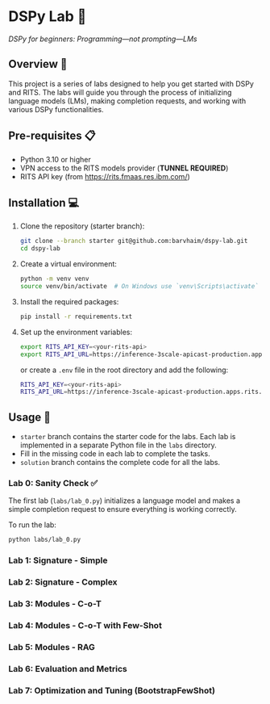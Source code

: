 # DSPy Lab 🧪

_DSPy for beginners: Programming—not prompting—LMs_

## Overview 📖

This project is a series of labs designed to help you get started with DSPy and RITS. The labs will guide you through the process of initializing language models (LMs), making completion requests, and working with various DSPy functionalities.

## Pre-requisites 📋
- Python 3.10 or higher
- VPN access to the RITS models provider (**TUNNEL REQUIRED**)
- RITS API key (from https://rits.fmaas.res.ibm.com/)

## Installation 💻

1. Clone the repository (starter branch):
    ```sh
    git clone --branch starter git@github.com:barvhaim/dspy-lab.git
    cd dspy-lab
    ```

2. Create a virtual environment:
    ```sh
    python -m venv venv
    source venv/bin/activate  # On Windows use `venv\Scripts\activate`
    ```

3. Install the required packages:
    ```sh
    pip install -r requirements.txt
    ```
   
4. Set up the environment variables:
    ```sh
    export RITS_API_KEY=<your-rits-api>
    export RITS_API_URL=https://inference-3scale-apicast-production.apps.rits.fmaas.res.ibm.com
    ```
   or create a `.env` file in the root directory and add the following:
    ```sh
    RITS_API_KEY=<your-rits-api>
    RITS_API_URL=https://inference-3scale-apicast-production.apps.rits.fmaas.res.ibm.com
    ```

## Usage 🚀

- `starter` branch contains the starter code for the labs. Each lab is implemented in a separate Python file in the `labs` directory.
- Fill in the missing code in each lab to complete the tasks.
- `solution` branch contains the complete code for all the labs.

### Lab 0: Sanity Check ✅

The first lab (`labs/lab_0.py`) initializes a language model and makes a simple completion request to ensure everything is working correctly.

To run the lab:
```sh
python labs/lab_0.py
```

### Lab 1: Signature - Simple 
### Lab 2: Signature - Complex 
### Lab 3: Modules - C-o-T
### Lab 4: Modules - C-o-T with Few-Shot
### Lab 5: Modules - RAG
### Lab 6: Evaluation and Metrics
### Lab 7: Optimization and Tuning (BootstrapFewShot)

